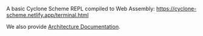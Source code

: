 A basic Cyclone Scheme REPL compiled to Web Assembly: https://cyclone-scheme.netlify.app/terminal.html

We also provide [Architecture Documentation](Architecture.md).
